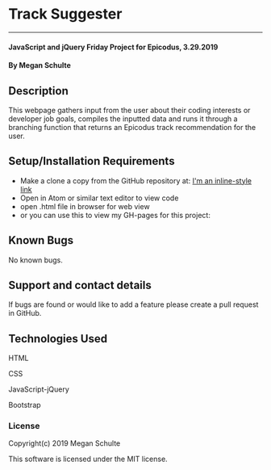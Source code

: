 # Track Suggester
***

#### JavaScript and jQuery Friday Project for Epicodus, 3.29.2019

#### By Megan Schulte

## Description

This webpage gathers input from the user about their coding interests or developer job goals, compiles the inputted data and runs it through a branching function that returns an Epicodus track recommendation for the user.

## Setup/Installation Requirements

* Make a clone a copy from the GitHub repository at:  [I'm an inline-style link](https://www.google.com)
* Open in Atom or similar text editor to view code
* open .html file in browser for web view
* or you can use this to view my GH-pages for this project:

## Known Bugs

No known bugs.

## Support and contact details

If bugs are found or would like to add a feature please create a pull request in GitHub.

## Technologies Used

HTML

CSS

JavaScript-jQuery

Bootstrap

### License

Copyright(c) 2019 Megan Schulte

This software is licensed under the MIT license.
